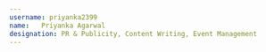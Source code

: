```yaml
---
username: priyanka2399
name:   Priyanka Agarwal
designation: PR & Publicity, Content Writing, Event Management
---
```

